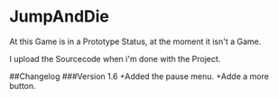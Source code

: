 # JumpAndDie
At this Game is in a Prototype Status, at the moment it isn't a Game.

I upload the Sourcecode when i'm done with the Project.

##Changelog
###Version 1.6
+Added the pause menu.
+Adde a more button.